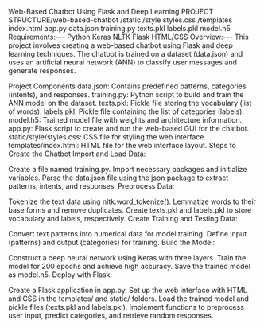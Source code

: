 Web-Based Chatbot Using Flask and Deep Learning
PROJECT STRUCTURE/web-based-chatbot
    /static
        /style
            styles.css
    /templates
        index.html
    app.py
    data.json
    training.py
    texts.pkl
    labels.pkl
    model.h5
Requirements:---
Python
Keras
NLTK
Flask
HTML/CSS
Overview:---
This project involves creating a web-based chatbot using Flask and deep learning techniques. The chatbot is trained on a dataset (data.json) and uses an artificial neural network (ANN) to classify user messages and generate  responses.

Project Components
data.json: Contains predefined patterns, categories (intents), and responses.
training.py: Python script to build and train the ANN model on the dataset.
texts.pkl: Pickle file storing the vocabulary (list of words).
labels.pkl: Pickle file containing the list of categories (labels).
model.h5: Trained model file with weights and architecture information.
app.py: Flask script to create and run the web-based GUI for the chatbot.
static/style/styles.css: CSS file for styling the web interface.
templates/index.html: HTML file for the web interface layout.
Steps to Create the Chatbot
Import and Load Data:

Create a file named training.py.
Import necessary packages and initialize variables.
Parse the data.json file using the json package to extract patterns, intents, and responses.
Preprocess Data:

Tokenize the text data using nltk.word_tokenize().
Lemmatize words to their base forms and remove duplicates.
Create texts.pkl and labels.pkl to store vocabulary and labels, respectively.
Create Training and Testing Data:

Convert text patterns into numerical data for model training.
Define input (patterns) and output (categories) for training.
Build the Model:

Construct a deep neural network using Keras with three layers.
Train the model for 200 epochs and achieve high accuracy.
Save the trained model as model.h5.
Deploy with Flask:

Create a Flask application in app.py.
Set up the web interface with HTML and CSS in the templates/ and static/ folders.
Load the trained model and pickle files (texts.pkl and labels.pkl).
Implement functions to preprocess user input, predict categories, and retrieve random responses.
